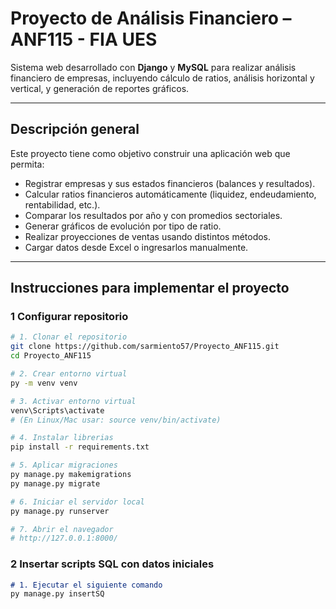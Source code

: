# Proyecto de Análisis Financiero – ANF115 - FIA UES

Sistema web desarrollado con **Django** y **MySQL** para realizar análisis financiero de empresas, incluyendo cálculo de ratios, análisis horizontal y vertical, y generación de reportes gráficos.

---

## Descripción general

Este proyecto tiene como objetivo construir una aplicación web que permita:

- Registrar empresas y sus estados financieros (balances y resultados).
- Calcular ratios financieros automáticamente (liquidez, endeudamiento, rentabilidad, etc.).
- Comparar los resultados por año y con promedios sectoriales.
- Generar gráficos de evolución por tipo de ratio.
- Realizar proyecciones de ventas usando distintos métodos.
- Cargar datos desde Excel o ingresarlos manualmente.

---

## Instrucciones para implementar el proyecto

### 1 Configurar repositorio

```bash
# 1. Clonar el repositorio
git clone https://github.com/sarmiento57/Proyecto_ANF115.git
cd Proyecto_ANF115

# 2. Crear entorno virtual
py -m venv venv

# 3. Activar entorno virtual
venv\Scripts\activate
# (En Linux/Mac usar: source venv/bin/activate)

# 4. Instalar librerias
pip install -r requirements.txt

# 5. Aplicar migraciones
py manage.py makemigrations
py manage.py migrate

# 6. Iniciar el servidor local
py manage.py runserver

# 7. Abrir el navegador
# http://127.0.0.1:8000/
```
### 2 Insertar scripts SQL con datos iniciales

```markdown
# 1. Ejecutar el siguiente comando
py manage.py insertSQ


